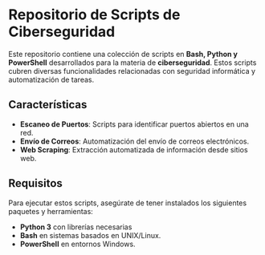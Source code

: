 # Repositorio de Scripts de Ciberseguridad

Este repositorio contiene una colección de scripts en **Bash, Python y PowerShell** desarrollados para la materia de **ciberseguridad**. Estos scripts cubren diversas funcionalidades relacionadas con seguridad informática y automatización de tareas.

## Características
- **Escaneo de Puertos**: Scripts para identificar puertos abiertos en una red.
- **Envío de Correos**: Automatización del envío de correos electrónicos.
- **Web Scraping**: Extracción automatizada de información desde sitios web.

## Requisitos
Para ejecutar estos scripts, asegúrate de tener instalados los siguientes paquetes y herramientas:
- **Python 3** con librerías necesarias 
- **Bash** en sistemas basados en UNIX/Linux.
- **PowerShell** en entornos Windows.


